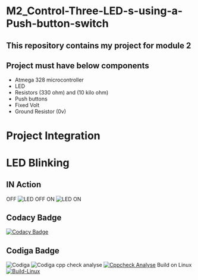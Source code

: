 # M2_Control-Three-LED-s-using-a-Push-button-switch
## This repository contains my project for module 2
## Project must have below components
- Atmega 328 microcontroller
- LED
- Resistors (330 ohm) and (10 kilo ohm)
- Push buttons
- Fixed Volt
- Ground Resistor (0v)
# Project Integration
# LED Blinking
## IN Action
OFF
![LED OFF](https://user-images.githubusercontent.com/101713731/164617126-669da5ce-ca57-4f20-9982-cf8cbf63dd4b.png)
ON
![LED ON](https://user-images.githubusercontent.com/101713731/164617372-f416661b-dec7-4c01-97a9-19f4dfacc6c4.png)
## Codacy Badge
[![Codacy Badge](https://app.codacy.com/project/badge/Grade/ed2041bf187f4f77b256ff2cea9099e5)](https://www.codacy.com/gh/shreenathemr/M2_Control-Three-LED-s-using-a-Push-button-switch/dashboard?utm_source=github.com&amp;utm_medium=referral&amp;utm_content=shreenathemr/M2_Control-Three-LED-s-using-a-Push-button-switch&amp;utm_campaign=Badge_Grade)
## Codiga Badge
![Codiga](https://api.codiga.io/project/33548/score/svg)
![Codiga](https://api.codiga.io/project/33548/status/svg)
cpp check analyse [![Cppcheck Analyse](https://github.com/shreenathemr/M2_Control-Three-LED-s-using-a-Push-button-switch/actions/workflows/cpp%20check_Analyse.yml/badge.svg)](https://github.com/shreenathemr/M2_Control-Three-LED-s-using-a-Push-button-switch/actions/workflows/cpp%20check_Analyse.yml)
Build on Linux [![Build-Linux](https://github.com/shreenathemr/M2_Control-Three-LED-s-using-a-Push-button-switch/actions/workflows/Build%20on%20Linux.yml/badge.svg)](https://github.com/shreenathemr/M2_Control-Three-LED-s-using-a-Push-button-switch/actions/workflows/Build%20on%20Linux.yml)
